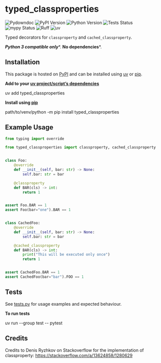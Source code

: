# typed_classproperties

![Pydowndoc](https://img.shields.io/badge/%F0%9F%A5%95-typed__classproperties-blue)
![PyPI Version](https://img.shields.io/pypi/v/typed_classproperties)
![Python Version](https://img.shields.io/pypi/pyversions/typed_classproperties?logo=Python&logoColor=white&label=Python)
![Tests Status](https://github.com/CarrotManMatt/typed_classproperties/actions/workflows/check-build-publish.yaml/badge.svg)
![mypy Status](https://img.shields.io/badge/mypy-checked-%232EBB4E&label=mypy)
![Ruff](https://img.shields.io/endpoint?url=https://raw.githubusercontent.com/astral-sh/ruff/main/assets/badge/v2.json)
![uv](https://img.shields.io/endpoint?url=https://raw.githubusercontent.com/astral-sh/uv/main/assets/badge/v0.json)

Typed decorators for `classproperty` and `cached_classproperty`.

***Python 3 compatible only****. **No dependencies***.

## Installation

This package is hosted on [PyPI](https://pypi.org) and can be installed using
[uv](https://astral.sh/uv) or [pip](https://pip.pypa.io).

**Add to your [uv project/script’s dependencies](https://docs.astral.sh/uv/concepts/projects#managing-dependencies)**

uv add typed_classproperties

**Install using [pip](https://pip.pypa.io)**

path/to/venv/python -m pip install typed_classproperties

## Example Usage

```python
from typing import override

from typed_classproperties import classproperty, cached_classproperty


class Foo:
    @override
    def __init__(self, bar: str) -> None:
        self.bar: str = bar

    @classproperty
    def BAR(cls) -> int:
        return 1


assert Foo.BAR == 1
assert Foo(bar="one").BAR == 1


class CachedFoo:
    @override
    def __init__(self, bar: str) -> None:
        self.bar: str = bar

    @cached_classproperty
    def BAR(cls) -> int:
        print("This will be executed only once")
        return 1


assert CachedFoo.BAR == 1
assert CachedFoo(bar="bar").FOO == 1
```

## Tests

See [tests.py](tests.py) for usage examples and expected behaviour.

**To run tests**

uv run --group test -- pytest

## Credits

Credits to Denis Ryzhkov on Stackoverflow for the implementation of classproperty:
https://stackoverflow.com/a/13624858/1280629
